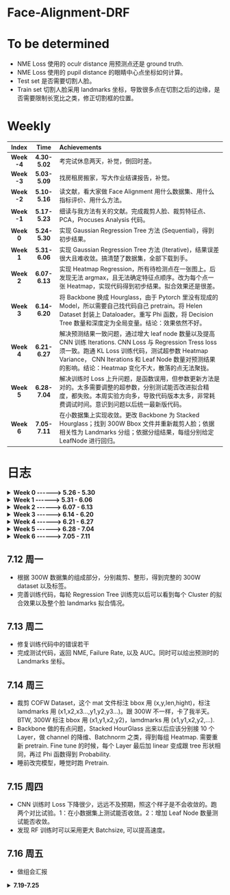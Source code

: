 # Face-Alignment-DRF
# To be determined
* NME Loss 使用的 oculr distance 用预测点还是 ground truth.
* NME Loss 使用的 pupil distance 的眼睛中心点坐标如何计算。
* Test set 是否需要切割人脸。
* Train set 切割人脸采用 landmarks 坐标，导致很多点在切割之后的边缘，是否需要限制长宽比之类，修正切割框的位置。

# Weekly

| Index | Time | Achievements |
|  :----:  |  :----:  | :----  |
| **Week -4** | **4.30-5.02** | 考完试休息两天，补觉，倒回时差。 |
| **Week -3** | **5.03-5.09** | 找房租房搬家，写大作业结课报告，补觉。|
| **Week -2** | **5.10-5.16** | 读文献，看大家做 Face Alignment 用什么数据集、用什么指标评价、用什么方法。|
| **Week -1** | **5.17-5.23** | 细读与我方法有关的文献。完成裁剪人脸、裁剪特征点、PCA，Procuses Analysis 代码。|
| **Week 0** | **5.24-5.30** | 实现 Gaussian Regression Tree 方法 (Sequential)，得到初步结果。|
| **Week 1** | **5.31-6.06** | 实现 Gaussian Regression Tree 方法 (Iterative)，结果误差很大且难收敛。搞清楚了数据集，全部下载到手。|
| **Week 2** | **6.07-6.13** | 实现 Heatmap Regression，所有待检测点在一张图上。后发现无法 argmax，且无法确定特征点顺序。改为每个点一张 Heatmap，实现代码得到初步结果。拟合效果还是很差。|
| **Week 3** | **6.14-6.20** | 将 Backbone 换成 Hourglass，由于 Pytorch 里没有现成的 Model，所以需要自己找代码自己 pretrain。将 Helen Dataset 封装上 Dataloader。重写 Phi 函数，将 Decision Tree 数量和深度定为全局变量。结论：效果依然不好。|
| **Week 4** | **6.21-6.27** | 解决预测结果一致问题，通过增大 leaf node 数量以及提高 CNN 训练 Iterations. CNN Loss 与 Regression Tress loss 须一致。跑通 KL Loss 训练代码，测试超参数 Heatmap Variance， CNN Iterations 和 Leaf Node 数量对预测结果的影响。结论：Heatmap 变化不大，散落的点无法聚拢。|
| **Week 5** | **6.28-7.04** | 解决训练时 Loss 上升问题，是函数误用，但参数更新方法是对的。太多需要调整的超参数，分别测试能否改进拟合精度，都失败。本周实验方向多，导致代码版本太多，非常耗费调试时间。意识到问题以后统一最新版代码。 |
| **Week 6** | **7.05-7.11** | 在小数据集上实现收敛。更改 Backbone 为 Stacked Hourglass；找到 300W Bbox 文件并重新裁剪人脸；依据相关性为 Landmarks 分组；依据分组结果，每组分别给定 LeafNode 进行回归。|

# 日志
<details>
<summary>  <b> Week 0 ------>  5.26 - 5.30 </b > </summary>
  
## 5.26 周三
* 发现原始的 landmarks 坐标经过 Procuses 变换后丧失了缩放、旋转、位移的数值，导致跟图片无法对应。重新做数据处理，直接用 PCA, 然后归一化到 (0,1) 之间。保证与图片对应。
  
## 5.27 周四
* 日志早就应该开始写了，把每天遇到的问题或者想法记录下来，比草稿纸更有效。算了，从今天开始也不晚。
* 增加 GPU 部分，CNN 可以在 CUDA 上跑了。
* 调通了训练部分代码，但 Loss 基本没动，CNN 输出很小，做 Loss 的时候基本是 Mean Face.
* 之前的 Flag, 五月底之前至少有个结果，达成。即便结果很烂，但模型框架有了。
  
## 5.28 周五
* 多变量高斯求 pdf 的函数原来用的是 scipy 库，但它只能 cpu 运行，且不支持输入矩阵，所以只能用两层循环，很慢。有多变量高斯的库很多，但基本是从分布里抽取随机数，不支持输入向量返回概率值。找到 torch.distributions 里有替代品，现在整个模型都能在 GPU 上跑了。
* 应该在开头定义 device 全局变量，免得一个变量一个变量的搬运到 cpu 或者 cuda。
* 模型训不动的问题，我觉得可能是这样，数据点的分布可能是很稀疏的。用 8 个 20 维高斯来拟合这些点的分布，首先需要很好的初始化，不然初始化到没有散点的空间里就会导致概率为 0，报错 "不能为NaN"之类。如果初始化时候这八个高斯差别不大，又会导致他们趋于同一个分布，无法向八个方向发展，变成用一个 20 维高斯来拟合。尝试解决：先用 3-5 维高斯试试能不能不那么依赖初始化的数值。
* 另一个之前没考虑过的是，如果拟合 8 个 20 维高斯，需要多少数据点。恐怕需要大量数据。
* 将多变量高斯初始化时的 Mean 设为 Kmeans 聚类中心点。
* 发现 CNN 输出一直很小，尝试把数据缩减为 2 维，用 EM 算法使多元正太收敛。缩减为二维以后可以画散点图帮助 debug. 结果证明，即便是二维的情况也无法收敛。仔细检查 EM 算法，没有问题。发现乘以了系数 pi 导致点全部缩到原点。CNN 输出一直很小的原因查明，解决方案待定。
  
## 5.29 周六
* 吃饭睡觉，休息的一天。点评上说“镇鼎鸡”是上海老字号了，白切鸡专卖。刚好附近有一家，遂去吃。白切鸡做法简单，取三黄鸡水煮即可，熟度至刚刚断生为最佳，鸡肉全靠蘸料提味。难点在于，鸡肉不能有腥味，如果原材料不新鲜或者放久了都不行。这家店价格还行，买四分之一只（鸡腿部），加一碗鸡汁葱油拌面，五十块。如果店面离我更近，应该会经常去。
* Gaussian 部分的 Inference 有问题, pi 的意义不对。

## 5.30 周日
* 前几天一直遇到的问题是，CNN 的预测输出来是 Mean Shape, 今天得到解决。一个是 CNN 做 Loss 的方式不对，应该将 CNN 输出与这些每个样本放在 Multivariate-Gaussian 里面的得到的概率做 Loss，再一个是 CNN 训练不够，现在是 4000 Epoch 起（其实 2000 左右即可收敛，但具体多少跟 rf_dim 有关）。之前做 loss 用每个高斯的 Mean 乘以 CNN 输出（当作概率），一是输出没有归一化，导致很小，加上 Mean Shape 以后几乎被吞掉不计。二是没有发挥 Gaussian 的作用，训练出来的 Covariance 和 Pi 没有用上。
* 现在的问题是高斯维度没办法太高，太高会报错 Covariance 里有不合法值，导致预测误差很大。
* 跟老师聊了会天，可能思路要变，得换方法。
* 几篇文章要看，“Look at boundary""label distribution learning""Does Learning Specific Feature for Related Parts help" 以及想看的 Capsule Net 相关文章。
   
</details>

<details>
<summary>  <b>  Week 1 ------>  5.31 - 6.06 </b > </summary>

## 5.31 周一
* 今天主要任务是看文献。
* 看"Age estimation", 深入公式，确实原来漏掉了一部分内容，但大差不差。怎么优化心里有数了，文章里边把连续随机变量的概率密度值乘以置信度得到另一个概率，但连续随机变量概率密度是不一定在 0-1 之间的，只是概率密度对随机变量的积分为 1. 离散随机变量的概率值才在 (0,1) 之间，所以这里需要归一化，但文章没写。这个点是文章里非常容易忽略，实践起来容易出错的东西，因为多元正太维度变高以后这个概率密度会变得巨大，以至于报错。另需要找找怎么对自定义损失函数用 Pytorch 自动求导。明天写代码，争取复现。
* 看"Learning Specific Feature", 跟预想的差不多，把互相联系的需要求的变量放在一组进行回归，模型可以少学一些不必要的变换，能提高精度。但他提到求解互信息的方法，以及如何将网络堆叠，是我没考虑到的。
* 看"Label Distributiob Learning", 标题说是预测分布，搞得我以为是得到一个函数，其实是为每个可能的 label 预测一个可能性罢了，叫 distribution. 做 Loss 的时候把 KL divergence 转化为 Cross entropy loss, Leaf Node 用 Variational Bounding, Split node 用 Back probagation. 没明白 label 由 one-hot 改为 distribution 有什么好处，可能不是这么改有好处，而是根据问题的实际意义，有的可以用 one-hot label, 有的需要用 distribution. 

## 6.01 周二
* 按照昨天看 "Age detection" 的方法改代码，又出现所有图片的 probs 全一样的情况。很迷。输出完全没有因图而异，从理论分析我感觉是 loss 有问题。
* 代码着实码不出来，报错 Covariance matrix 有非法值，其实就是有的 Covariance Matrix 里的值小于 1e-6，导致被判定 sigma 为 Singular matrix...难道要开始推公式了吗...应该是更新参数的问题。
* Regression tree 的 train 部分检查过了，应该没问题了。解决所有图片输出一致的问题，尝试在第一轮训练让 cnn output 拟合各自图片在 gaussian 里的概率，在第一步训练用 L1 loss 让 cnn 输出各异，后续正常用 cross entropy loss。失败。每张图片输出还是一样，无法各自拟合标签。
* 解决每张图片输出相同的问题，与其说是解决，不如说是问题自己消失了。尝试增大 CNN 训练的 epoch，没用。改变 learning rate，没用。将 loss function 换成手写的，在数学上等价的函数，没用。怀疑使用了 in-place operation 导致 pytorch 建图错误，反复检测，没用。后来某次重启机器，顺利收敛。

## 6.02 周三
* 奇了，昨天代码都没动，只是今天开机重新跑一遍，结果又出现 CNN 输出一样数据的问题。
* 除此之外还报错 Covariance 有 invalid value。尝试先用 svd，强行把过小的 singular value 改为 1e-5 以躲过正确性检查，但这样训下来有的 Covariance 居然变成 0 了。无计可施。
* invalid value 以强行打补丁的形式解决。还剩 CNN 输出一致的问题。
* 小了，格局小了。之前 Sequential Training 的时候，CNN 训练 400 epoch，不收敛，后来加到 2000 epoch, 发现在 500-800 epoch 的时候，loss 会迅速下降。即，loss 会先从 0.5 降到 0.2, 大概花几十个 epoch，然后一直维持在 loss=0.2 不动。训练到 500-800 epoch, loss 突然开始下降，很快收敛到 0 附近。所以在 Iterative training，直接给 epoch 设为 2000，结果是没有办法收敛。这是前言。训 Iterative Training 训不动，转头去看之前可以收敛的 Sequential Training，其实这段代码偶尔也不能收敛，所以一定有没有查明的问题。有一次训 Sequentian Training 的 CNN，发现中间的 loss 维持在平台期达到 1300 epoch，收到启发，在 Iterative Training 把 epoch 加到 1w，可惜还是不能收敛，几乎排除 epoch 不够大的原因。
* 左图：Sequential Training, 右图：Iterative Training.

![Sequential Training](figs/amazing.png)
![Iterative Training](figs/fail.png)

## 6.03 周四
* 重新跑了昨天的代码，问题依旧。整理本周进展，做 PPT，备明日汇报。

## 6.04 周五
* 昨夜失眠，三点才睡着。幸好不是社畜，不用明天八点上班。睡不着的原因应该是最近减肥，摄入不抵消耗，躺在床上很饿。晚饭在食堂吃了一碗云吞加一只鸭腿，又点了一份炒饭，已经吃这么多了，没想到晚上还是饿，三点爬起来摸出一袋饼干吃了，方才睡去。为什么要这么痛苦的节食减肥呢，瘦下来以后也不是到了终点，可以敞开吃喝。人生还得过，难道想保持身材就要一直节食吗，成本也太高了。
* CNN 输出一致的问题，我打算减小 learning rate 再试试，组会提出这个问题，被建议更换 optimizer, 之前用 Adam，那换成 SGDM 试试。实验结果：两个方法都没用。Loss 的平台现象仍然存在。

## 6.05 周六
* 补觉。睡了13小时。

## 6.06 周日
* 看书三分之一本，照此进度有望本月看完。
  
</details>

<details>
<summary>  <b>  Week 2 ------>  6.07 - 6.13 </b > </summary>
  
## 6.07 周一
* 收敛了，代码完全没改过。来实验室第一件事，把上次的代码跑一遍看看。周末没想到还有什么可能的原因导致 CNN 输出一致，就给自己放了两天假，结果今天问题消失了。Adam 优化器，lr: 3e-4，其实这组参数上周五试过，不行，但今天就有了。神奇。把结果保存下来。本来已经做好了搞体力活的准备，挨个检查输出是不是跟手算的一样，检查梯度啥的，看来不用了。但稳定性为什么会是个问题，原因尚不明确，代码不能复现也不行啊。

![Iterative Training](figs/cnn2_train_successful.png)

* 学到一个小知识，arXiv 读 archive.
* 发现 test label 切的不齐，数据处理的代码需要修改。
* 又跑了几遍代码，都能收敛。但总的来说模型学不到太多变化，打算采用分而治之的方式，选取有联系的点单独学习，而不是胡子眉毛一把抓。
* 换 Heatmap Regression 解决人脸对齐，完成：由 landmarks 坐标生成热图，训练 regression tree，训练 CNN 的代码。代码里的问题还有很多，明天仔细调整。

## 6.08 周二 
* 改完 Heatmap Regression 训练部分代码，现在能输出比较像样的热图。下一步，从热图找到特征点坐标。直接 topk() 存在全局最大无法代表局部最大的问题，如果用动态阈值扫描，还需要考虑两个点相距很近的情况。
* 想到，即便找出特征点坐标，也没法排序。不排序就不知道哪个点是眼角，无法计算 NME Loss。这才明白，为什么人家都是每个特征点做一个 Heatmap. 既能减小预测误差，又能知道顺序。

## 6.09 周三
* 把 Heatmap 由所有点一张图改为每个点一张图，写代码。这样还有个好处，就是如果后面需要把相关性强的点分组回归，自然需要一个点一张 Heatmap.
* 改为一个点一张 Heatmap 以后计算量陡增，难以收敛。且学习 Distribution 似乎失去了意义，因为只有一张图只有一个目标点，变成 one-hot label.
* 观察到不同 Leaf node 差别不大，cnn 输出也在 0.5 附近，可知基本无筛选，算法并未收敛。重新研究如何优化 leaf node，采用 pinv 还是 step by step. 

## 6.10 周四 
* 今天是 Math Day. 1) KL Divergence & Entropy & Cross Entropy; 2) Linear Least Square & Pseudo Inverse; 3) Jensen's Inequality; 4) Convex Optimization & Lagrangian & Duality.

## 6.11 周五
* 组会，提出几个新思路，后续改进。1）backbone 用 pretrain 人脸检测 model。2）backbone 用 Hourglass。 3）CNN FC 直接出 Heatmap 看看能否收敛。

## 6.12 周六
* 补觉

## 6.13 周日
* 补觉

</details>


<details>
<summary>  <b>  Week 3 ------>  6.14 - 6.20 </b > </summary>
  
## 6.14 周一
* 看文献 Hourglass. 
* 欢度端午，跟同学进城吃饭压马路。

## 6.15 周二
* 看 Hourglass 文献和代码。
* 重新裁剪图片，大小由 224\*224 改为 256\*256，顺带修正 test label 越界问题。 

## 6.16 周三
* 完成 DataLoader 加载数据。测试的时候老是“因为占满所有可用 RAM ”崩溃，后修改完善，避免定义过大的数组，且将重复不变的部分放在 init() 函数里，节约时间。
* 将 Backbone 更换为 Hourglass，测试直接拟合 Heatmap。实验结果：可以收敛。

## 6.17 周四
* 将 Hourglass Backbone 和 Regression Tree 拼在一起， Iterative Training. 代码跑通。
* 发现 testset 图片裁剪不对，重新整理数据集。
* 训练时总报错 cuda memory 不足，发现是 fc 层过大，重新调整网络结构。又发现，之前因为要得到概率，网络输出须为正，遂以 Relu 结尾，结果杀掉了一半神经元，于是修改为绝对值。
* 效果还是很烂，leaf node 里 heatmap 分散，且 Hourglass 训练时 Loss 不动。

## 6.18 周五
* 组会，发现对 phi 的函数理解错误，从 cnn_fc 到 probability 的映射关系错了。
* 修改以后重新跑，leaf node 依然相似。被建议加大 decision tree 深度，以及增加 tree 的数量。打算把深度和数量设为可调整的变量，这样代码要改好多部分。
* 改完代码，将 decision tree 深度，以及 tree 的数量作为全局变量，效果有提升，leaf node 之间开始显现差异，但效果依然不好，且 CNN loss 基本不动。考虑用 Mask 抛开 CNN loss 时 Heatmap 里值很小的部分，这些点不会被选为 landmarks 但数量众多，影响训练。

## 6.19 周六
* 补觉，很困。睡了11.5 h

## 6.20 周日
* 会友。
</details>

<details>
<summary>  <b>  Week 4 ------>  6.21 - 6.27 </b > </summary>
  
## 6.21 周一
* 办事。不仅一天都奔波在路上，还起的鬼早，在地铁上站一路没座位。
* 工作日开门，在我应该上班的时候他们才上班。耽误一个周一，进度又落下了。周六不休息了，在实验室写代码吧。

## 6.22 周二
* 明天 Paper Reading 该我讲，本打算上周末看 CapsNet，但周末休息去了，于是今天看文章，做 PPT.

## 6.23 周三
* 增加 Mask 以规范 CNN 训练过程，loss 的数值有变小，但还是基本没动，在小数点后六位上略有升高。怀疑是 CNN 未完全训练。调大学习率，从 0.001 至 0.01, SGD, loss 开始下降了。增大训练轮次，发现在 70-100 iterations 的时候 loss 会有相对幅度较大的下降。之前受限于训练时间，CNN 设定为 50 轮。按照现在的设定，跑完一次需要 4 小时。
* Leaf Node 优化方法可能存在问题。

## 6.24 周四
* 发现 Label Distribution Learning 里优化 Leaf Node 的 Bounding 的方法，代码写错了。修改以后可以收敛。
* CNN Loss 与 Decision Tree Loss 还有 Leaf Node 优化方法需要搭配。L2 的话 Leaf Node 是 Pinv, KL Loss 的时候 Leaf Node 用 Bounding 优化。
* Leaf Node 的 HeatMap 太分散，导致乘上 probability 以后没有聚在一起。考虑强行变成单峰，但这样人工干预太多了。或者考虑把 Leaf Node 都变成单点， Decision Tree 在里边选，看哪个点是 Label，但这样有相当于在 CNN 最后一层就确定了 Landmarks 坐标，Decision Tree 失去意义。
* 考虑将 xy 分开学习，每个坐标用一个 Label Distribution 或者 Gaussian 拟合。再取 argmax 分别得到 x,y 坐标。

## 6.25 周五
* 采用 KL Divergence Loss 的 Iterative Training 的结果出来了，每个 Leaf Node 存的 Heatmap 都是单峰，有一到两个两点，其它值很小。乘以 Probability 以后是若干分散的点，没有聚在一起。原因可能是，GT Heatmap 的 variance 太小，打算调大 variance 试一试。
* 代码太费时间，跑一遍花 3-4 小时，验证想法需要花挺久。
* 跑了 Variance = 5, 效果没太大不同。

## 6.26 周六
* 一天在街上，累。
* 跑了 Variance = 3, 增大 CNN Iterations = 1000, 效果没太大不同。

## 6.27 周日
* 补觉，恢复精神。了解一桩大事。
* 跑了 Variance = 3, 增大 dim_tree = 6, Leaf Node 数量多了，效果没太大不同。
</details>

<details>
<summary>  <b>  Week 5 ------>  6.28 - 7.04 </b > </summary>

## 6.28 周一
* 朋友到访，畅聊一天。

## 6.29 周二
* 现在主要问题有两个，一个是更新 Regression Trees 时，loss 会上升。另一个是，以更新一次 CNN 和 Regression Tree 作为一组 Round，每组 Round 之间 Loss 是上升的。
* 看了之前训练的中间结果，前一两次和后面训练完，结果没什么变化。以及调整 Heatmap Variance 影响不大，prediction 依然无法聚集，只是 variance 变大，prediction 会模糊一些。
* 已经六月底了，项目进度堪忧。
* 完善代码：保存每个 Round 的图片，将函数打包放在 utils 里，代码更规范。

## 6.30 周三
* 更改 RF 更新模式，Sequential 或者 Avg，跑了一轮，没什么影响。avg 要更糊一些。两个效果都不好。
* 想到，可能 KL Divergence 约束力不够，它只能让两个分布的形状相似，但没有办法约束两个分布的最大值位置相同，也就是经过 argmax 以后的结果无法保证。可能这就是 Heatmap KL divergence 越训练越小，但坐标的 L1 Loss 越训练越大的原因。可能更小的 KL Divergence 是通过拉平 Heatmap 达到，所以经过 argmax 算出来的坐标越来越不准，图片也糊。
* 看文献 "e2e learning of decision trees"，借鉴其退火算法，改好代码，明天跑出结果。
* 现在跑一遍代码花费 15h, 颇慢。

## 7.01 周四
* CNN 训练的时候 probability 不变成 one hot, 这个很明确。但 RF 训练的时候，CNN probability 不应该变成 one hot。昨天代码写错了，白跑一晚上。但也没白跑吧，coordinate loss 的数值是最近几周最小的，而且随着训练在下降，不容易。
* 代码版本太多了，因为这周改了太多参数，搞得我有点混乱，得统一一个最新版，以后都在这个基础上改。
* 得导师指导，1）数据太小，200 张图片，48 个 leaf node，参数太多，训不出来，得多用点图片。2）退火的参数可适当调整，不必按照文献里的，范围限定在 1-3, 可以试试更大的范围。3）CNN loss 太小，可能导致反向传播梯度很小，可以考虑提高学习率（但我觉得，目前的学习率下面，CNN 输出的 probability，对同一个样本，最大和最小 prob 能有一倍的差距，我认为 CNN 输出是有区分度的，学习率应该足够）。

## 7.02 周五
* 每轮 CNN 训完，训 Regression Tree 的时候，KL Loss 是上升的。这一段代码我单独拿出来测试过，可以收敛，不知道为什么放在网络里就不行，这个问题需要解决。
* 看 torch.nn.KLDivLoss() 具体是怎么计算的，有没有在整个图片上平均，导致 loss 很小。
* 经过检查，KL loss 在 regression tree 训练过程中上升，但 L1 loss 在训练过程中是下降的，且对比 loss 变化曲线，RF_Iters 超参数，即 regression tree 每个 leaf node 更新轮次，取值为 60 合理。
* 破案了，torch.nn.KLDivLoss(target,label) = torch.sum(label * (torch.log(label)-target))/n_elements, n_elements 是 target 所有元素的个数。所以是在整个 Heatmap 上平均了。
* 发现把 torch.nn.KLDivLoss(target,label) 改为 torch.nn.KLDivLoss(label,target), 那么 regression tree 训练的时候，loss 就下降了。但之前的代码也没白跑，只是 loss 的计算方式罢了，更新 leaf node 的函数没有错。

## 7.03 周六
* Colab GPU 使用过多，最近暂时不能用。
* 聊天，别人的工作状态，生活态度，比我强太多。

## 7.04 周日
* 重温《利刃出鞘》。做了之前堆积已久的杂事。

</details>


<details>
<summary>  <b>  Week 6 ------>  7.05 - 7.11 </b > </summary>
  
## 7.05 周一
* 看 “Extreme points”, 企图解决 Heatmap 里多个特征点如何提取的问题。但是人家文章里不是解决这个问题的。
* 完善代码，今天不知何故，非常疲惫。
* 在 200 张图的小数据集上实现 overfit，里程碑式胜利。吃宵夜以庆祝。

## 7.06 周二
* 之前在小数据集上，训练误差小，测试误差大。在 2000 张图的大数据集上重跑代码。
* 从 Loss 数值来看，确实可以实现收敛。
* 尝试使用全部特征点训练，而不只是眼部。
* 补觉

## 7.07 周三
* 在 2000 张图的大数据集上训练，拟合眼睛 12 个点，可以收敛。但误差比在 200 张图上要大。在 200 图的小数据集上明显是过拟合了，训练误差小，测试误差大。
* 在 2000 张图的大数据集上训练，拟合人脸 68 个点，无法收敛。CNN 误差降到一定程度以后就动不了了。且训练速度极慢，一轮 CNN 一轮 Regression Tree 需要 48 小时。
* 按照最新的参数（来自 2000 张图的大数据集，拟合眼睛 12 个点，Round 6），NME 是 9.3, 距离 SOTA 3.3 尚有距离，但有希望。
* 误差还能下降的几个理由：

---->   1. Backbone 没对齐（人家可能用了 stacked Hourglass，而我只用了一个 Hourglass）

---->   2. Data Augmentation 全没做

---->   3. Landmarks 分组回归，尚未分组

---->   4. 参数（Tree 深度、Tree 数量）还没有细调

---->   5. 采用训练到一半 (Round 6) 的权重，尚未 Converge

---->   6. 有人把 Heatmap 最高峰点向次高峰点偏移 1/4 个 pixel，我尚未采用


## 7.08 周四
* 补觉
* 完成依据相关性为 landmarks 分组

## 7.09 周五
* 背包里装的笔漏水，洗包。没有包，去不了实验室，遂在寝室补觉、看书。

## 7.10 周六
* 找到 300W Bbox 文件，重新裁剪人脸。
* 更改 Backbone，人家用四个 Hourglass，跟他们对齐。训练慢多了，且显存占用更多。

## 7.11 周日
* 依据 landmarks 分组结果，重写代码。将 Leaf_q 改为 Dict 格式，每组给定 num_tree 和 dim_tree，分别优化。代码大改，伤筋动骨。
</details>


## 7.12 周一
* 根据 300W 数据集的组成部分，分别裁剪、整形，得到完整的 300W dataset 以及标签。
* 完善训练代码，每轮 Regression Tree 训练完以后可以看到每个 Cluster 的拟合效果以及整个脸 landmarks 拟合情况。

## 7.13 周二
* 修复训练代码中的错误若干
* 完成测试代码，返回 NME, Failure Rate, 以及 AUC。同时可以绘出预测时的 Landmarks 坐标。

## 7.14 周三
* 裁剪 COFW Dataset，这个 mat 文件标注 bbox 用 (x,y,len,hight)，标注 lamdmarks 用 (x1,x2,x3...,y1,y2,y3...)。跟 300W 不一样，卡了我半天。BTW, 300W 标注 bbox 用 (x1,y1,x2,y2)，lamdmarks 用 (x1,y1,x2,y2,...).
* Backbone 做的有点问题，Stacked HourGlass 出来以后应该分别接 10 个 Layer，做 channel 的降维、Batchnorm 之类，得到每组 Heatmap. 需要重新 pretrain. Fine tune 的时候，每个 Layer 最后加 linear 变成跟 tree 形状相同，再过 Phi 函数得到 Probability. 
* 睡前改完模型，睡觉时跑 Pretrain.

## 7.15 周四
* CNN 训练时 Loss 下降很少，远远不及预期，照这个样子是不会收敛的。跑两个对比试验。1：在小数据集上测试能否收敛。2：增加 Leaf Node 数量测试能否收敛。
* 发现 RF 训练时可以采用更大 Batchsize, 可以提高速度。

## 7.16 周五
* 做组会汇报


<details>
<summary>  <b> 7.19-7.25 </b > </summary>
## 7.19 周一 (xh)


## 7.20 周二 (xh)


</details>





